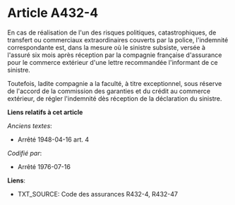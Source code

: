 # Article A432-4

En cas de réalisation de l'un des risques politiques, catastrophiques, de transfert ou commerciaux extraordinaires couverts
par la police, l'indemnité correspondante est, dans la mesure où le sinistre subsiste, versée à l'assuré six mois après
réception par la compagnie française d'assurance pour le commerce extérieur d'une lettre recommandée l'informant de ce
sinistre.

Toutefois, ladite compagnie a la faculté, à titre exceptionnel, sous réserve de l'accord de la commission des garanties et du
crédit au commerce extérieur, de régler l'indemnité dès réception de la déclaration du sinistre.

**Liens relatifs à cet article**

_Anciens textes_:

  - Arrêté 1948-04-16 art. 4

_Codifié par_:

  - Arrêté 1976-07-16

**Liens**:

  - TXT_SOURCE: Code des assurances R432-4, R432-47
